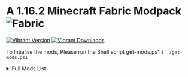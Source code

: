 # A 1.16.2 Minecraft Fabric Modpack ![Fabric](https://avatars1.githubusercontent.com/u/21025855?s=28&v=4)

[![Vibrant Version](https://cf.way2muchnoise.eu/title/405749(19d1a6).svg "Vibrant")](https://minecraft.curseforge.com/projects/vibrant) [![Vibrant Downlaods](http://cf.way2muchnoise.eu/full_405749_Downloads(19d1a6).svg "Vibrant")](https://minecraft.curseforge.com/projects/vibrant)

To Intialise the mods, Please run the Shell script get-mods.ps1
`$ ./get-mods.ps1`

<details>
  <summary>Full Mods List</summary>

> * Mods to be Listed Here...

</details>